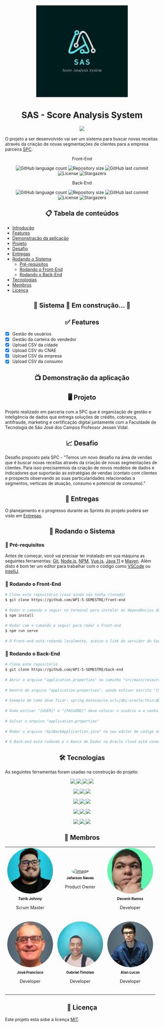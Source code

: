 <p align="center"> <img src="logo/logo.jpeg" alt="Sas" class="center" width=300/> </p>

<h1 align="center">SAS - Score Analysis System</h1>

<p align="center">
<a href="https://score-analysis-system-front.herokuapp.com/">
  <img src="https://img.shields.io/static/v1?label=Front-End&message=Clique para acessar&color=430098&style=for-the-badge&logo=heroku"/>
</a>
</p>

O projeto a ser desenvolvido vai ser um sistema para buscar novas receitas através da criação de novas
segmentações de clientes para a empresa parceira [SPC](https://www.spcbrasil.org.br/).

<p align="center">Front-End</p>
<p align="center">
  <img alt="GitHub language count" src="https://img.shields.io/github/languages/count/API-5-SEMESTRE/front-end?color=%2304D361">

  <img alt="Repository size" src="https://img.shields.io/github/repo-size/API-5-SEMESTRE/front-end">

  <img alt="GitHub last commit" src="https://img.shields.io/github/last-commit/API-5-SEMESTRE/front-end">
    
  <img alt="License" src="https://img.shields.io/badge/license-MIT-brightgreen">

   <img alt="Stargazers" src="https://img.shields.io/github/stars/API-5-SEMESTRE/front-end?style=social">
</p>
<p align="center">Back-End</p>
<p align="center">
  <img alt="GitHub language count" src="https://img.shields.io/github/languages/count/API-5-SEMESTRE/back-end?color=%2304D361">

  <img alt="Repository size" src="https://img.shields.io/github/repo-size/API-5-SEMESTRE/back-end">

  <img alt="GitHub last commit" src="https://img.shields.io/github/last-commit/API-5-SEMESTRE/back-end">
    
  <img alt="License" src="https://img.shields.io/badge/license-MIT-brightgreen">
 
  <img alt="Stargazers" src="https://img.shields.io/github/stars/API-5-SEMESTRE/back-end?style=social">
</p>

<h2 align="center">📋 Tabela de conteúdos</h2>

<!--ts-->
   * [Introdução](#sas---score-analysis-system)
   * [Features](#-features)
   * [Demonstração da aplicação](#-demonstração-da-aplicação)
   * [Projeto](#-projeto)
   * [Desafio](#-desafio)
   * [Entregas](#-entregas)
   * [Rodando o Sistema](#-rodando-o-sistema)
      * [Pré-requisitos](#-pré-requisitos)
      * [Rodando o Front-End](#-rodando-o-front-end)
      * [Rodando o Back-End](#-rodando-o-back-end)
   * [Tecnologias](#-tecnologias)
   * [Membros](#-membros)
   * [Licença](#-licença)
<!--te-->

<h2 align="center">🚧  Sistema 🚀 Em construção...  🚧</h2>

<h2 align="center">✅ Features</h2>

- [x] Gestão de usuários
- [x] Gestão da carteira do vendedor
- [x] Upload CSV da cidade
- [x] Upload CSV do CNAE
- [x] Upload CSV da empresa
- [x] Upload CSV da consumo

<h2 align="center">📺 Demonstração da aplicação</h2>

<h2 align="center">🖥 Projeto</h2>

Projeto realizado em parceria com a SPC que é organização de gestão e inteligência de dados que entrega soluções de crédito, cobrança, antifraude, marketing e certificação digital juntamente com a Faculdade de Tecnologia de São José dos Campos Professor Jessen Vidal.

<h2 align="center">📈 Desafio</h2>

Desafio proposto pela SPC - "Temos um novo desafio na área de vendas que é buscar novas receitas através da criação de novas segmentações de clientes. Para isso precisaremos da criação de novos modelos de dados e indicadores que suportarão as estratégias de vendas (contato com clientes e prospects observando as suas particularidades relacionadas a segmentos, verticais de atuação, consumo e potencial de consumo)."

<h2 align="center">💎 Entregas</h2>

O planejamento e o progresso durante as Sprints do projeto poderá ser visto em [Entregas](https://github.com/API-5-SEMESTRE/documentacao/wiki/Entregas).

<h2 align="center">🚀 Rodando o Sistema</h2>

<h3>📑 Pré-requisitos</h3>

Antes de começar, você vai precisar ter instalado em sua máquina as seguintes ferramentas:
[Git](https://git-scm.com), [Node.js](https://nodejs.org/en/), [NPM](https://www.npmjs.com/), [Vue.js](https://vuejs.org/), [Java 11](https://www.java.com/pt-BR/) e [Maven](https://maven.apache.org/).
Além disto é bom ter um editor para trabalhar com o código como [VSCode](https://code.visualstudio.com/) ou [IntelliJ](https://www.jetbrains.com/pt-br/idea/).

<h3>🎲 Rodando o Front-End</h3>

```bash
# Clone este repositório (caso ainda não tenha clonado)
$ git clone https://github.com/API-5-SEMESTRE/front-end

# Rodar o camando a seguir no terminal para instalar as dependências do NPM
$ npm install

# Rodar com o comando a seguir para rodar o Front-end
$ npm run serve

# O Front-end está rodando localmente, acesse o link do servidor do Vue.js
```

<h3>🎲 Rodando o Back-End</h3>

```bash
# Clone este repositório
$ git clone https://github.com/API-5-SEMESTRE/back-end

# Abrir o arquivo "application.properties" no caminho "src/main/resources/"

# Dentro do arquivo "application.properties", aonde estiver escrito "[URL]" apagar e colocar "jdbc:oracle:thin:@DB202203301935_medium?TNS_ADMIN=./key"

# Exemplo de como deve ficar: spring.datasource.url=jdbc:oracle:thin:@DB202203301935_medium?TNS_ADMIN=./key

# Onde estiver "[USER]" e "[PASSORD]" deve colocar o usuário e a senha

# Salvar o arquivo "application.properties"

# Rodar o arquivo "ApiBackApplicartion.java" no seu editor de código ou IDE

# O Back-end está rodando e o Banco de Dados na Oracle Cloud está conectado
```

<h2 align="center">🛠 Tecnologias</h2>

As seguintes ferramentas foram usadas na construção do projeto:

<p align="center">
<a href="https://vuejs.org/">
  <img src="https://img.shields.io/static/v1?label=Vue.js&message=Front-End&color=4FC08D&style=for-the-badge&logo=Vue.js"/>
</a>
<a href="https://www.javascript.com/">
  <img src="https://img.shields.io/static/v1?label=JavaScript&message=Front-End&color=F7DF1E&style=for-the-badge&logo=JavaScript"/>
</a>
<a href="https://nodejs.org/en/">
<img src="https://img.shields.io/static/v1?label=Node.js&message=Front-End&color=339933&style=for-the-badge&logo=Node.js"/>
</a>
<a href="https://www.npmjs.com/">
<img src="https://img.shields.io/static/v1?label=NPM&message=Front-End&color=CB3837&style=for-the-badge&logo=npm"/>
</a>
</p>
<p align="center">
<a href="https://www.java.com/pt-BR/">
<img src="https://img.shields.io/static/v1?label=Java 11&message=Back-End&color=007396&style=for-the-badge&logo=Java"/>
</a>
<a href="https://maven.apache.org/">
<img src="https://img.shields.io/static/v1?label=Maven&message=Back-End&color=C71A36&style=for-the-badge&logo=Apache Maven"/>
</a>
<a href="https://spring.io/projects/spring-boot">
<img src="https://img.shields.io/static/v1?label=Spring Boot&message=Back-End&color=6DB33F&style=for-the-badge&logo=Spring"/>
</a>
</p>
<p align="center">
  <a href="https://www.python.org/">
  <img src="https://img.shields.io/static/v1?label=Python&message=Analise de Dados&color=3776AB&style=for-the-badge&logo=Python"/>
</a>
<a href="https://flask.palletsprojects.com/en/2.1.x/">
  <img src="https://img.shields.io/static/v1?label=Flask&message=Analise de Dados&color=000000&style=for-the-badge&logo=Flask"/>
</a>
<a href="https://pandas.pydata.org/">
  <img src="https://img.shields.io/static/v1?label=Pandas&message=Analise de Dados&color=150458&style=for-the-badge&logo=pandas"/>
</a>
</p>
<p align="center">
  <a href="https://git-scm.com/">
  <img src="https://img.shields.io/static/v1?label=Git&message=DevOps&color=F05032&style=for-the-badge&logo=Git"/>
</a>
  <a href="https://github.com/">
  <img src="https://img.shields.io/static/v1?label=GitHub&message=DevOps&color=181717&style=for-the-badge&logo=GitHub"/>
</a>
  <a href="https://www.postman.com/">
  <img src="https://img.shields.io/static/v1?label=Postman&message=DevOps&color=FF6C37&style=for-the-badge&logo=Postman"/>
</a>
</p>
<p align="center">
  <a href="https://www.oracle.com/br/cloud/">
<img src="https://img.shields.io/static/v1?label=Oracle Cloud&message=Banco de Dados&color=F80000&style=for-the-badge&logo=Oracle"/>
</a>
  <a href="https://www.atlassian.com/br/software/jira">
  <img src="https://img.shields.io/static/v1?label=Jira&message=Processo&color=0052CC&style=for-the-badge&logo=Jira Software"/>
</a>
<a href="https://www.heroku.com/">
  <img src="https://img.shields.io/static/v1?label=Heroku&message=Hospedagem&color=430098&style=for-the-badge&logo=Heroku"/>
</a>
</p>

<h2 align="center">👥 Membros</h2>

<table align="center">
    <tr>
        <td align="center">
            <a href="https://linkedin.com/in/tairik-nishimura/">
                <img style="border-radius: 50%;" src="./fotos/tairik.png" width="150px;" height="150px;" alt="image" />
                <br />
                <sub>
                    <b>Tairik Johnny</b>
                </sub>
            </a>
            <br />
            <p>Scrum Master</p>
            <br />
        </td>
        <td align="center">
            <a href="https://www.linkedin.com/in/jeferson-tadeu-das-neves-a98343190/">
                <img style="border-radius: 50%;" src="./fotos/" width="150px;" height="150px;" alt="image" />
                <br />
                <sub>
                    <b>Jeferson Neves</b>
                </sub>
            </a>
            <br />
            <p>Product Owner</p>
            <br />
        </td>
        <td align="center">
            <a href="https://linkedin.com/in/devanir-ramos-junior/">
                <img style="border-radius: 50%;" src="./fotos/devanir.png" width="150px;" height="150px;" alt="image" />
                <br />
                <sub>
                    <b>Devanir Ramos</b>
                </sub>
            </a>
            <br />
            <p>Developer</p>
            <br />
        </td>
    </tr>
    <tr>
        <td align="center">
            <a href="https://www.linkedin.com/in/jos%C3%A9-francisco-forneiro-junior/">
                <img style="border-radius: 50%;" src="./fotos/jose.png" width="150px;" height="150px;" alt="image" />
                <br />
                <sub>
                    <b>José Francisco</b>
                </sub>
            </a>
            <br />
            <p>Developer</p>
            <br />
        </td>
        <td align="center">
            <a href="https://www.linkedin.com/in/gabriel-timoteo-santos/">
                <img style="border-radius: 50%;" src="./fotos/gabriel.png" width="150px;" height="150px;" alt="image" />
                <br />
                <sub>
                    <b>Gabriel Timoteo</b>
                </sub>
            </a>
            <br />
            <p>Developer</p>
            <br />
        </td>
        <td align="center">
            <a href="https://www.linkedin.com/in/alan-bezerra/">
                <img style="border-radius: 50%;" src="./fotos/alan.png" width="150px;" height="150px;" alt="image" />
                <br />
                <sub>
                    <b>Alan Lucas</b>
                </sub>
            </a>
            <br />
            <p>Developer</p>
            <br />
        </td>
    </tr>
</table>

<h2 align="center">📝 Licença</h2>

Este projeto esta sobe a licença [MIT](./LICENSE).
